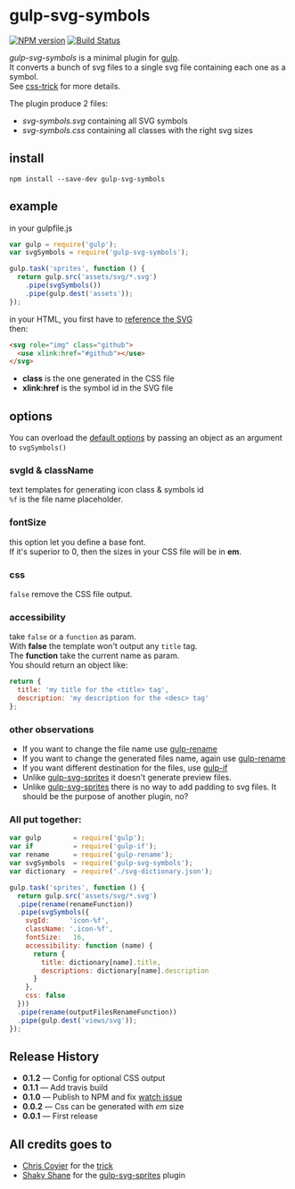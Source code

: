 # gulp-svg-symbols

[![NPM version](https://badge.fury.io/js/gulp-svg-symbols.svg)](http://badge.fury.io/js/gulp-svg-symbols) [![Build Status](https://travis-ci.org/Hiswe/gulp-svg-symbols.svg?branch=master)](https://travis-ci.org/Hiswe/gulp-svg-symbols)

*gulp-svg-symbols* is a minimal plugin for [gulp](http://gulpjs.com).  
It converts a bunch of svg files to a single svg file containing each one as a symbol.  
See [css-trick](http://css-tricks.com/svg-symbol-good-choice-icons/) for more details.

The plugin produce 2 files:

- *svg-symbols.svg* containing all SVG symbols
- *svg-symbols.css* containing all classes with the right svg sizes

## install

```
npm install --save-dev gulp-svg-symbols
```

## example

in your gulpfile.js

```js
var gulp = require('gulp');
var svgSymbols = require('gulp-svg-symbols');

gulp.task('sprites', function () {
  return gulp.src('assets/svg/*.svg')
    .pipe(svgSymbols())
    .pipe(gulp.dest('assets'));
});
```

in your HTML, you first have to [reference the SVG](http://css-tricks.com/svg-sprites-use-better-icon-fonts/)  
then:

```html
<svg role="img" class="github">
  <use xlink:href="#github"></use>
</svg>
```

- **class** is the one generated in the CSS file
- **xlink:href** is the symbol id in the SVG file

## options

You can overload the [default options](https://github.com/Hiswe/gulp-svg-symbols/blob/master/lib/default-config.js) by passing an object as an argument to `svgSymbols()`

### svgId & className

text templates for generating icon class & symbols id  
`%f` is the file name placeholder.

### fontSize

this option let you define a base font.  
If it's superior to 0, then the sizes in your CSS file will be in **em**.

### css

`false` remove the CSS file output.

### accessibility

take `false` or a `function` as param.  
With **false** the template won't output any `title` tag.  
The **function** take the current name as param.  
You should return an object like:
```js
return {
  title: 'my title for the <title> tag',
  description: 'my description for the <desc> tag'
};
```

### other observations

- If you want to change the file name use [gulp-rename](https://www.npmjs.org/package/gulp-rename)  
- If you want to change the generated files name, again use [gulp-rename](https://www.npmjs.org/package/gulp-rename)
- If you want different destination for the files, use [gulp-if](https://www.npmjs.org/package/gulp-if)
- Unlike [gulp-svg-sprites](https://www.npmjs.org/package/gulp-svg-sprites) it doesn't generate preview files.
- Unlike [gulp-svg-sprites](https://www.npmjs.org/package/gulp-svg-sprites) there is no way to add padding to svg files.
 It should be the purpose of another plugin, no?

### All put together:

```js
var gulp        = require('gulp');
var if          = require('gulp-if');
var rename      = require('gulp-rename');
var svgSymbols  = require('gulp-svg-symbols');
var dictionary  = require('./svg-dictionary.json');

gulp.task('sprites', function () {
  return gulp.src('assets/svg/*.svg')
  .pipe(rename(renameFunction))
  .pipe(svgSymbols({
    svgId:     'icon-%f',
    className: '.icon-%f',
    fontSize:   16,
    accessibility: function (name) {
      return {
        title: dictionary[name].title,
        descriptions: dictionary[name].description
      }
    },
    css: false
  }))
  .pipe(rename(outputFilesRenameFunction))
  .pipe(gulp.dest('views/svg'));
});
```

## Release History

- **0.1.2** — Config for optional CSS output
- **0.1.1** — Add travis build
- **0.1.0** — Publish to NPM and fix [watch issue](https://github.com/Hiswe/gulp-svg-symbols/issues/2)
- **0.0.2** — Css can be generated with *em* size
- **0.0.1** — First release

## All credits goes to

- [Chris Coyier](http://css-tricks.com/) for the [trick](http://css-tricks.com/svg-symbol-good-choice-icons/)
- [Shaky Shane](https://www.npmjs.org/~shakyshane) for the [gulp-svg-sprites](https://www.npmjs.org/package/gulp-svg-sprites) plugin
